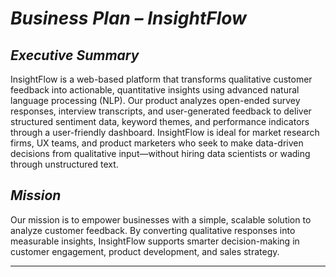 # *Business Plan – InsightFlow*

## *Executive Summary*

InsightFlow is a web-based platform that transforms qualitative customer feedback into actionable, quantitative insights using advanced natural language processing (NLP). Our product analyzes open-ended survey responses, interview transcripts, and user-generated feedback to deliver structured sentiment data, keyword themes, and performance indicators through a user-friendly dashboard. InsightFlow is ideal for market research firms, UX teams, and product marketers who seek to make data-driven decisions from qualitative input—without hiring data scientists or wading through unstructured text.

## *Mission*

Our mission is to empower businesses with a simple, scalable solution to analyze customer feedback. By converting qualitative responses into measurable insights, InsightFlow supports smarter decision-making in customer engagement, product development, and sales strategy.

----